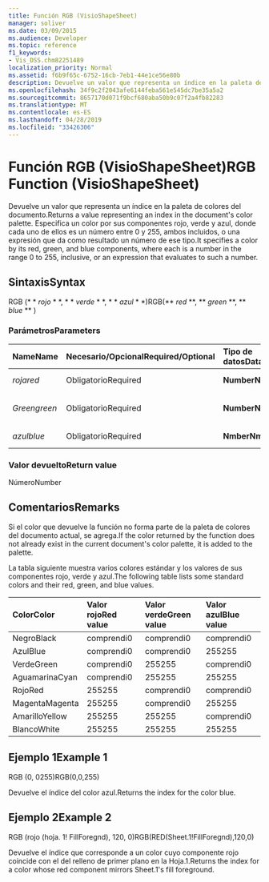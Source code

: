 ```yaml
---
title: Función RGB (VisioShapeSheet)
manager: soliver
ms.date: 03/09/2015
ms.audience: Developer
ms.topic: reference
f1_keywords:
- Vis_DSS.chm82251489
localization_priority: Normal
ms.assetid: f6b9f65c-6752-16cb-7eb1-44e1ce56e80b
description: Devuelve un valor que representa un índice en la paleta de colores del documento. Especifica un color por sus componentes rojo, verde y azul, donde cada uno de ellos es un número entre 0 y 255, ambos incluidos, o una expresión que da como resultado un número de ese tipo.
ms.openlocfilehash: 34f9c2f2043afe6144feba561e545dc7be35a5a2
ms.sourcegitcommit: 8657170d071f9bcf680aba50b9c07f2a4fb82283
ms.translationtype: MT
ms.contentlocale: es-ES
ms.lasthandoff: 04/28/2019
ms.locfileid: "33426306"
---
```

# <a name="rgb-function-visioshapesheet"></a><span data-ttu-id="9936d-104">Función RGB (VisioShapeSheet)</span><span class="sxs-lookup"><span data-stu-id="9936d-104">RGB Function (VisioShapeSheet)</span></span>

<span data-ttu-id="9936d-105">Devuelve un valor que representa un índice en la paleta de colores del documento.</span><span class="sxs-lookup"><span data-stu-id="9936d-105">Returns a value representing an index in the document's color palette.</span></span> <span data-ttu-id="9936d-106">Especifica un color por sus componentes rojo, verde y azul, donde cada uno de ellos es un número entre 0 y 255, ambos incluidos, o una expresión que da como resultado un número de ese tipo.</span><span class="sxs-lookup"><span data-stu-id="9936d-106">It specifies a color by its red, green, and blue components, where each is a number in the range 0 to 255, inclusive, or an expression that evaluates to such a number.</span></span> 
  
## <a name="syntax"></a><span data-ttu-id="9936d-107">Sintaxis</span><span class="sxs-lookup"><span data-stu-id="9936d-107">Syntax</span></span>

<span data-ttu-id="9936d-108">RGB (\* \* *rojo* \* \*, \* \* *verde* \* \*, \* \* *azul* \* \*)</span><span class="sxs-lookup"><span data-stu-id="9936d-108">RGB(\*\* *red* \*\*, \*\* *green* \*\*, \*\* *blue* \*\* )</span></span> 
  
### <a name="parameters"></a><span data-ttu-id="9936d-109">Parámetros</span><span class="sxs-lookup"><span data-stu-id="9936d-109">Parameters</span></span>

|<span data-ttu-id="9936d-110">**Name**</span><span class="sxs-lookup"><span data-stu-id="9936d-110">**Name**</span></span>|<span data-ttu-id="9936d-111">**Necesario/Opcional**</span><span class="sxs-lookup"><span data-stu-id="9936d-111">**Required/Optional**</span></span>|<span data-ttu-id="9936d-112">**Tipo de datos**</span><span class="sxs-lookup"><span data-stu-id="9936d-112">**Data Type**</span></span>|<span data-ttu-id="9936d-113">**Descripción**</span><span class="sxs-lookup"><span data-stu-id="9936d-113">**Description**</span></span>|
|:-----|:-----|:-----|:-----|
| <span data-ttu-id="9936d-114">_roja_</span><span class="sxs-lookup"><span data-stu-id="9936d-114">_red_</span></span> <br/> |<span data-ttu-id="9936d-115">Obligatorio</span><span class="sxs-lookup"><span data-stu-id="9936d-115">Required</span></span>  <br/> |<span data-ttu-id="9936d-116">**Number**</span><span class="sxs-lookup"><span data-stu-id="9936d-116">**Number**</span></span> <br/> |<span data-ttu-id="9936d-117">El componente rojo.</span><span class="sxs-lookup"><span data-stu-id="9936d-117">The red component.</span></span>  <br/> |
| <span data-ttu-id="9936d-118">_Green_</span><span class="sxs-lookup"><span data-stu-id="9936d-118">_green_</span></span> <br/> |<span data-ttu-id="9936d-119">Obligatorio</span><span class="sxs-lookup"><span data-stu-id="9936d-119">Required</span></span>  <br/> |<span data-ttu-id="9936d-120">**Number**</span><span class="sxs-lookup"><span data-stu-id="9936d-120">**Number**</span></span> <br/> |<span data-ttu-id="9936d-121">El componente verde.</span><span class="sxs-lookup"><span data-stu-id="9936d-121">The green component.</span></span>  <br/> |
| <span data-ttu-id="9936d-122">_azul_</span><span class="sxs-lookup"><span data-stu-id="9936d-122">_blue_</span></span> <br/> |<span data-ttu-id="9936d-123">Obligatorio</span><span class="sxs-lookup"><span data-stu-id="9936d-123">Required</span></span>  <br/> |<span data-ttu-id="9936d-124">**Nmber**</span><span class="sxs-lookup"><span data-stu-id="9936d-124">**Nmber**</span></span> <br/> |<span data-ttu-id="9936d-125">El componente azul.</span><span class="sxs-lookup"><span data-stu-id="9936d-125">The blue component.</span></span>  <br/> |
   
### <a name="return-value"></a><span data-ttu-id="9936d-126">Valor devuelto</span><span class="sxs-lookup"><span data-stu-id="9936d-126">Return value</span></span>

<span data-ttu-id="9936d-127">Número</span><span class="sxs-lookup"><span data-stu-id="9936d-127">Number</span></span>
  
## <a name="remarks"></a><span data-ttu-id="9936d-128">Comentarios</span><span class="sxs-lookup"><span data-stu-id="9936d-128">Remarks</span></span>

<span data-ttu-id="9936d-129">Si el color que devuelve la función no forma parte de la paleta de colores del documento actual, se agrega.</span><span class="sxs-lookup"><span data-stu-id="9936d-129">If the color returned by the function does not already exist in the current document's color palette, it is added to the palette.</span></span>
  
<span data-ttu-id="9936d-130">La tabla siguiente muestra varios colores estándar y los valores de sus componentes rojo, verde y azul.</span><span class="sxs-lookup"><span data-stu-id="9936d-130">The following table lists some standard colors and their red, green, and blue values.</span></span>
  
|<span data-ttu-id="9936d-131">**Color**</span><span class="sxs-lookup"><span data-stu-id="9936d-131">**Color**</span></span>|<span data-ttu-id="9936d-132">**Valor rojo**</span><span class="sxs-lookup"><span data-stu-id="9936d-132">**Red value**</span></span>|<span data-ttu-id="9936d-133">**Valor verde**</span><span class="sxs-lookup"><span data-stu-id="9936d-133">**Green value**</span></span>|<span data-ttu-id="9936d-134">**Valor azul**</span><span class="sxs-lookup"><span data-stu-id="9936d-134">**Blue value**</span></span>|
|:-----|:-----|:-----|:-----|
|<span data-ttu-id="9936d-135">Negro</span><span class="sxs-lookup"><span data-stu-id="9936d-135">Black</span></span>  <br/> |<span data-ttu-id="9936d-136">comprendi</span><span class="sxs-lookup"><span data-stu-id="9936d-136">0</span></span>  <br/> |<span data-ttu-id="9936d-137">comprendi</span><span class="sxs-lookup"><span data-stu-id="9936d-137">0</span></span>  <br/> |<span data-ttu-id="9936d-138">comprendi</span><span class="sxs-lookup"><span data-stu-id="9936d-138">0</span></span>  <br/> |
|<span data-ttu-id="9936d-139">Azul</span><span class="sxs-lookup"><span data-stu-id="9936d-139">Blue</span></span>  <br/> |<span data-ttu-id="9936d-140">comprendi</span><span class="sxs-lookup"><span data-stu-id="9936d-140">0</span></span>  <br/> |<span data-ttu-id="9936d-141">comprendi</span><span class="sxs-lookup"><span data-stu-id="9936d-141">0</span></span>  <br/> |<span data-ttu-id="9936d-142">255</span><span class="sxs-lookup"><span data-stu-id="9936d-142">255</span></span>  <br/> |
|<span data-ttu-id="9936d-143">Verde</span><span class="sxs-lookup"><span data-stu-id="9936d-143">Green</span></span>  <br/> |<span data-ttu-id="9936d-144">comprendi</span><span class="sxs-lookup"><span data-stu-id="9936d-144">0</span></span>  <br/> |<span data-ttu-id="9936d-145">255</span><span class="sxs-lookup"><span data-stu-id="9936d-145">255</span></span>  <br/> |<span data-ttu-id="9936d-146">comprendi</span><span class="sxs-lookup"><span data-stu-id="9936d-146">0</span></span>  <br/> |
|<span data-ttu-id="9936d-147">Aguamarina</span><span class="sxs-lookup"><span data-stu-id="9936d-147">Cyan</span></span>  <br/> |<span data-ttu-id="9936d-148">comprendi</span><span class="sxs-lookup"><span data-stu-id="9936d-148">0</span></span>  <br/> |<span data-ttu-id="9936d-149">255</span><span class="sxs-lookup"><span data-stu-id="9936d-149">255</span></span>  <br/> |<span data-ttu-id="9936d-150">255</span><span class="sxs-lookup"><span data-stu-id="9936d-150">255</span></span>  <br/> |
|<span data-ttu-id="9936d-151">Rojo</span><span class="sxs-lookup"><span data-stu-id="9936d-151">Red</span></span>  <br/> |<span data-ttu-id="9936d-152">255</span><span class="sxs-lookup"><span data-stu-id="9936d-152">255</span></span>  <br/> |<span data-ttu-id="9936d-153">comprendi</span><span class="sxs-lookup"><span data-stu-id="9936d-153">0</span></span>  <br/> |<span data-ttu-id="9936d-154">comprendi</span><span class="sxs-lookup"><span data-stu-id="9936d-154">0</span></span>  <br/> |
|<span data-ttu-id="9936d-155">Magenta</span><span class="sxs-lookup"><span data-stu-id="9936d-155">Magenta</span></span>  <br/> |<span data-ttu-id="9936d-156">255</span><span class="sxs-lookup"><span data-stu-id="9936d-156">255</span></span>  <br/> |<span data-ttu-id="9936d-157">comprendi</span><span class="sxs-lookup"><span data-stu-id="9936d-157">0</span></span>  <br/> |<span data-ttu-id="9936d-158">255</span><span class="sxs-lookup"><span data-stu-id="9936d-158">255</span></span>  <br/> |
|<span data-ttu-id="9936d-159">Amarillo</span><span class="sxs-lookup"><span data-stu-id="9936d-159">Yellow</span></span>  <br/> |<span data-ttu-id="9936d-160">255</span><span class="sxs-lookup"><span data-stu-id="9936d-160">255</span></span>  <br/> |<span data-ttu-id="9936d-161">255</span><span class="sxs-lookup"><span data-stu-id="9936d-161">255</span></span>  <br/> |<span data-ttu-id="9936d-162">comprendi</span><span class="sxs-lookup"><span data-stu-id="9936d-162">0</span></span>  <br/> |
|<span data-ttu-id="9936d-163">Blanco</span><span class="sxs-lookup"><span data-stu-id="9936d-163">White</span></span>  <br/> |<span data-ttu-id="9936d-164">255</span><span class="sxs-lookup"><span data-stu-id="9936d-164">255</span></span>  <br/> |<span data-ttu-id="9936d-165">255</span><span class="sxs-lookup"><span data-stu-id="9936d-165">255</span></span>  <br/> |<span data-ttu-id="9936d-166">255</span><span class="sxs-lookup"><span data-stu-id="9936d-166">255</span></span>  <br/> |
   
## <a name="example-1"></a><span data-ttu-id="9936d-167">Ejemplo 1</span><span class="sxs-lookup"><span data-stu-id="9936d-167">Example 1</span></span>

<span data-ttu-id="9936d-168">RGB (0, 0255)</span><span class="sxs-lookup"><span data-stu-id="9936d-168">RGB(0,0,255)</span></span>
  
<span data-ttu-id="9936d-169">Devuelve el índice del color azul.</span><span class="sxs-lookup"><span data-stu-id="9936d-169">Returns the index for the color blue.</span></span>
  
## <a name="example-2"></a><span data-ttu-id="9936d-170">Ejemplo 2</span><span class="sxs-lookup"><span data-stu-id="9936d-170">Example 2</span></span>

<span data-ttu-id="9936d-171">RGB (rojo (hoja. 1! FillForegnd), 120, 0)</span><span class="sxs-lookup"><span data-stu-id="9936d-171">RGB(RED(Sheet.1!FillForegnd),120,0)</span></span>
  
<span data-ttu-id="9936d-172">Devuelve el índice que corresponde a un color cuyo componente rojo coincide con el del relleno de primer plano en la Hoja.1.</span><span class="sxs-lookup"><span data-stu-id="9936d-172">Returns the index for a color whose red component mirrors Sheet.1's fill foreground.</span></span>
  

